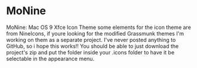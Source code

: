 # MoNine
MoNine: Mac OS 9 Xfce Icon Theme
some elements for the icon theme are from NineIcons, if youre looking for the modified Grassmunk themes I'm working on them as a separate project.
I've never posted anything to GitHub, so i hope this works!!
You should be able to just download the project's zip and put the folder inside your .icons folder to have it be selectable in the appearance menu.
